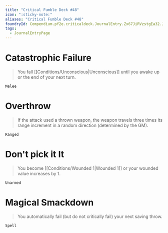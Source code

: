 ```yaml
---
title: "Critical Fumble Deck #48"
icon: ":sticky-note:"
aliases: "Critical Fumble Deck #48"
foundryId: Compendium.pf2e.criticaldeck.JournalEntry.Zx67JiRVzstgEa32.JournalEntryPage.hbbqXuMIjP1O5ivM
tags:
  - JournalEntryPage
---
```

# Catastrophic Failure

> You fall [[Conditions/Unconscious|Unconscious]] until you awake up or the end of your next turn.

`Melee`

# Overthrow

> If the attack used a thrown weapon, the weapon travels three times its range increment in a random direction (determined by the GM).

`Ranged`

# Don't pick it It

> You become [[Conditions/Wounded 1|Wounded 1]] or your wounded value increases by 1.

`Unarmed`

# Magical Smackdown

> You automatically fail (but do not critically fail) your next saving throw.

`Spell`